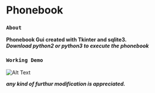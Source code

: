# Phonebook

### `About`
**Phonebook Gui created with Tkinter and sqlite3.**</br>
**_Download python2 or python3 to execute the phonebook_**</br>

### `Working Demo`

![Alt Text](https://i.imgur.com/j2OUVM8.gif)

**_any kind of furthur modification is appreciated._**


